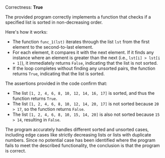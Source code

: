 Correctness: **True**

The provided program correctly implements a function that checks if a specified list is sorted in non-decreasing order. 

Here's how it works:
- The function `func_1(lst)` iterates through the list `lst` from the first element to the second-to-last element.
- For each element, it compares it with the next element. If it finds any instance where an element is greater than the next (i.e., `lst[i] > lst[i + 1]`), it immediately returns `False`, indicating that the list is not sorted.
- If the loop completes without finding any unsorted pairs, the function returns `True`, indicating that the list is sorted.

The assertions provided in the code confirm that:
- The list `[1, 2, 4, 6, 8, 10, 12, 14, 16, 17]` is sorted, and thus the function returns `True`.
- The list `[1, 2, 4, 6, 8, 10, 12, 14, 20, 17]` is not sorted because `20 > 17`, so the function returns `False`.
- The list `[1, 2, 4, 6, 8, 10, 15, 14, 20]` is also not sorted because `15 > 14`, resulting in `False`.

The program accurately handles different sorted and unsorted cases, including edge cases like strictly decreasing lists or lists with duplicate numbers. Since no potential case has been identified where the program fails to meet the described functionality, the conclusion is that the program is correct.